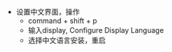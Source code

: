 * 设置中文界面，操作
    * command + shift + p 
    * 输入display, Configure Display Language
    * 选择中文语言安装，重启

